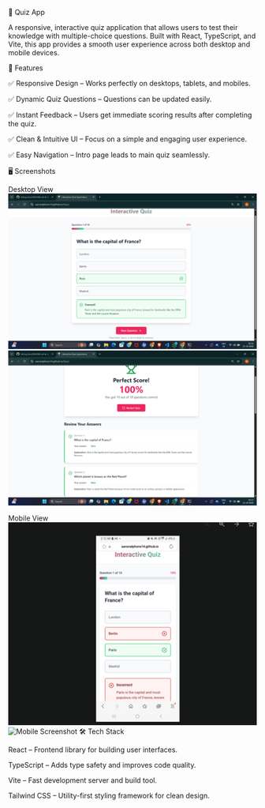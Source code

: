 🎯 Quiz App






A responsive, interactive quiz application that allows users to test their knowledge with multiple-choice questions. Built with React, TypeScript, and Vite, this app provides a smooth user experience across both desktop and mobile devices.

🌟 Features

✅ Responsive Design – Works perfectly on desktops, tablets, and mobiles.

✅ Dynamic Quiz Questions – Questions can be updated easily.

✅ Instant Feedback – Users get immediate scoring results after completing the quiz.

✅ Clean & Intuitive UI – Focus on a simple and engaging user experience.

✅ Easy Navigation – Intro page leads to main quiz seamlessly.

🖥️ Screenshots

Desktop View
![Desktop Screenshot](./desktop1.png)
![Desktop Screenshot](./desktop2.png)

Mobile View
![Mobile Screenshot](./mobile1.png)
![Mobile Screenshot](./smobile2.png)
🛠️ Tech Stack

React – Frontend library for building user interfaces.

TypeScript – Adds type safety and improves code quality.

Vite – Fast development server and build tool.

Tailwind CSS – Utility-first styling framework for clean design.
